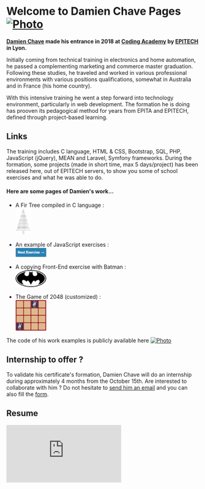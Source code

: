 # Welcome to Damien Chave Pages   <a href="https://github.com/Damien-Chave" target="_blank"><img src="User.ico" alt="Photo" width="20px"/></a>

**[Damien Chave](https://damien-chave.github.io/Home/CV%20Damien%20Chave.pdf) made his entrance in 2018 at [Coding Academy](http://www.coding-academy.fr/la-formation) by [EPITECH](http://www.epitech.eu/coding-academy.aspx) in Lyon.**

Initially coming from technical training in electronics and home automation, he passed a complementing marketing and commerce master graduation. Following these studies, he traveled and worked in various professional environments with various positions qualifications, somewhat in Australia and in France (his home country).

With this intensive training he went a step forward into technology environment, particularly in web development. The formation he is doing has prooven its pedagogical method for years from EPITA and EPITECH, defined through project-based learning. 


## Links

The training includes C language, HTML & CSS, Bootstrap, SQL, PHP, JavaScript (jQuery), MEAN and Laravel, Symfony frameworks. During the formation, some projects (made in short time, max 5 days/project) has been released here, out of EPITECH servers, to show you some of school exercises and what he was able to do.

#### Here are some pages of Damien's work...

- A Fir Tree compiled in C language :
<br><a href="https://damien-chave.github.io/Fir_tree_CA-Epitech" target="_blank"><img src="tree-bnw.png" width="40px" /></a>

- An example of JavaScript exercises :
<br><a href="https://damien-chave.github.io/JavaScript_exercises" target="_blank"><img src="JS-exercises.png" width="80px" /></a>

- A copying Front-End exercise with Batman :
<br><a href="https://damien-chave.github.io/materialize_Batman_exercise" target="_blank"><img src="batman.png" width="80px" /></a>

- The Game of 2048 (customized) :
<br><a href="https://damien-chave.github.io/2048_CA-Epitech" target="_blank"><img src="Gameof2048.png" width="80px" /></a>

The code of his work examples is publicly available here <a href="https://github.com/Damien-Chave" target="_blank"><img src="User.ico" alt="Photo" width="40px"/></a>

## Internship to offer ?

To validate his certificate's formation, Damien Chave will do an internship during approximately 4 months from the October 15th. 
Are interested to collaborate with him ?
Do not hesitate to [send him an email](mailto:damien.chave.pro@gmail.com) and you can also fill the [form](https://docs.google.com/forms/d/e/1FAIpQLSe5XfgPAcuN6r-FDk90TFcjHp_HXorV7jOqLE_VWCqWw3SCug/viewform?usp=sf_link).


## Resume

<a href="https://damien-chave.github.io/Home/CV%20Damien%20Chave.pdf" target="_blank">![CV Damien Chave](https://damien-chave.github.io/Home/CV%20Damien%20Chave.pdf)</a>
